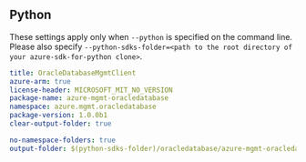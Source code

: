 ## Python

These settings apply only when `--python` is specified on the command line.
Please also specify `--python-sdks-folder=<path to the root directory of your azure-sdk-for-python clone>`.

``` yaml $(python)
title: OracleDatabaseMgmtClient
azure-arm: true
license-header: MICROSOFT_MIT_NO_VERSION
package-name: azure-mgmt-oracledatabase
namespace: azure.mgmt.oracledatabase
package-version: 1.0.0b1
clear-output-folder: true
```

``` yaml $(python)
no-namespace-folders: true
output-folder: $(python-sdks-folder)/oracledatabase/azure-mgmt-oracledatabase/azure/mgmt/oracledatabase
```
